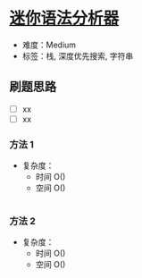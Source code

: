 # [迷你语法分析器](https://leetcode-cn.com/problems/mini-parser/)

- 难度：Medium
- 标签：栈, 深度优先搜索, 字符串

## 刷题思路

- [ ] xx
- [ ] xx

### 方法 1

- 复杂度：
    - 时间 O()
    - 空间 O()

``` js

```

### 方法 2

- 复杂度：
    - 时间 O()
    - 空间 O()

``` js

```
